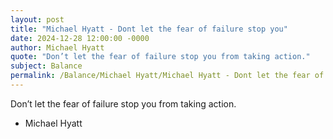 ```yaml
---
layout: post
title: "Michael Hyatt - Dont let the fear of failure stop you"
date: 2024-12-28 12:00:00 -0000
author: Michael Hyatt
quote: "Don’t let the fear of failure stop you from taking action."
subject: Balance
permalink: /Balance/Michael Hyatt/Michael Hyatt - Dont let the fear of failure stop you
---
```


Don’t let the fear of failure stop you from taking action.

- Michael Hyatt
